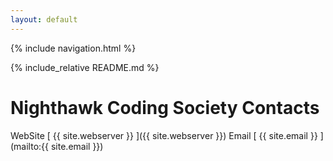 ```yaml
---
layout: default
---
```

{% include navigation.html %}

{% include_relative README.md %}

# Nighthawk Coding Society Contacts
WebSite [ {{ site.webserver }} ]({{ site.webserver }})
Email [ {{ site.email }} ](mailto:{{ site.email }})
